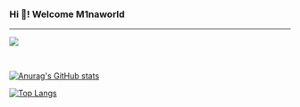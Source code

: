 
  
### Hi 🐰! Welcome M1naworld
---

<a href="https://velog.io/@m1naworld" target="_blank"><img src="http://img.shields.io/badge/Velog-20c997?style=for-the-badge"/></a>

<br/>

<!-- <div align=center> -->
  
[![Anurag's GitHub stats](https://github-readme-stats.vercel.app/api?username=m1naworld)](https://github.com/anuraghazra/github-readme-stats)
<br/>

[![Top Langs](https://github-readme-stats.vercel.app/api/top-langs/?username=m1naworld&layout=compact)](https://github.com/anuraghazra/github-readme-stats)
</div>
